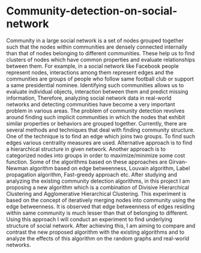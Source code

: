 # Community-detection-on-social-network


Community in a large social network is a set of nodes grouped together such that the
nodes within communities are densely connected internally than that of nodes belonging
to different communities. These help us to find clusters of nodes which have common
properties and evaluate relationships between them. For example, in a social network
like Facebook people represent nodes, interactions among them represent edges
and the communities are groups of people who follow same football club or support a
same presidential nominee. Identifying such communities allows us to evaluate individual
objects, interaction between them and predict missing information, Therefore,
analyzing social network data in real-world networks and detecting communities have
become a very important problem in various areas.
The problem of community detection revolves around finding such implicit communities
in which the nodes that exhibit similar properties or behaviors are grouped together.
Currently, there are several methods and techniques that deal with finding community
structure. One of the technique is to find an edge which joins two groups. To find such
edges various centrality measures are used. Alternative approach is to find a hierarchical
structure in given network. Another approach is to categorized nodes into groups in
order to maximize/minimize some cost function. Some of the algorithms based on these
approaches are Girvan-Newman algorithm based on edge betweenness, Louvain algorithm, 
Label propagation algorithm, Fast-greedy approach etc. 
After studying and analyzing the existing community detection algorithms, in this project
I am proposing a new algorithm which is a combination of Divisive Hierarchical Clustering
and Agglomerative Hierarchical Clustering. This experiment is based on the concept
of iteratively merging nodes into community using the edge betweenness. It is observed
that edge betweenness of edges residing within same community is much lesser
than that of belonging to different. Using this approach I will conduct an experiment
to find underlying structure of social network. After achieving this, I am aiming to compare
and contrast the new proposed algorithm with the existing algorithms and to analyze
the effects of this algorithm on the random graphs and real-world networks.
